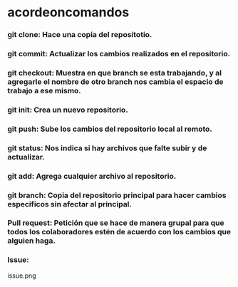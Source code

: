 # acordeoncomandos

### git clone: Hace una copia del repositotio.

### git commit: Actualizar los cambios realizados en el repositorio.

### git checkout: Muestra en que branch se esta trabajando, y al agregarle el nombre de otro branch nos cambia el espacio de trabajo a ese mismo. 

### git init: Crea un nuevo repositorio.

### git push: Sube los cambios del repositorio local al remoto.

### git status: Nos indica si hay archivos que falte subir y de actualizar.

### git add: Agrega cualquier archivo al repositorio.

### git branch: Copia del repositorio principal para hacer cambios especificos sin afectar al principal.

### Pull request: Petición que se hace de manera grupal para que todos los colaboradores estén de acuerdo con los cambios que alguien haga.

### Issue: 
issue.png
